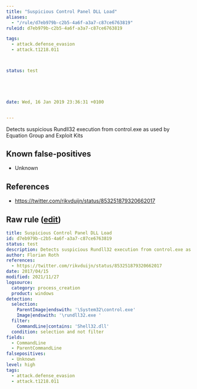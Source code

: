 ```yaml
---
title: "Suspicious Control Panel DLL Load"
aliases:
  - "/rule/d7eb979b-c2b5-4a6f-a3a7-c87ce6763819"
ruleid: d7eb979b-c2b5-4a6f-a3a7-c87ce6763819

tags:
  - attack.defense_evasion
  - attack.t1218.011



status: test





date: Wed, 16 Jan 2019 23:36:31 +0100


---
```


Detects suspicious Rundll32 execution from control.exe as used by Equation Group and Exploit Kits

<!--more-->


## Known false-positives

* Unknown



## References

* https://twitter.com/rikvduijn/status/853251879320662017


## Raw rule ([edit](https://github.com/SigmaHQ/sigma/edit/master/rules/windows/process_creation/proc_creation_win_susp_control_dll_load.yml))
```yaml
title: Suspicious Control Panel DLL Load
id: d7eb979b-c2b5-4a6f-a3a7-c87ce6763819
status: test
description: Detects suspicious Rundll32 execution from control.exe as used by Equation Group and Exploit Kits
author: Florian Roth
references:
  - https://twitter.com/rikvduijn/status/853251879320662017
date: 2017/04/15
modified: 2021/11/27
logsource:
  category: process_creation
  product: windows
detection:
  selection:
    ParentImage|endswith: '\System32\control.exe'
    Image|endswith: '\rundll32.exe '
  filter:
    CommandLine|contains: 'Shell32.dll'
  condition: selection and not filter
fields:
  - CommandLine
  - ParentCommandLine
falsepositives:
  - Unknown
level: high
tags:
  - attack.defense_evasion
  - attack.t1218.011

```
